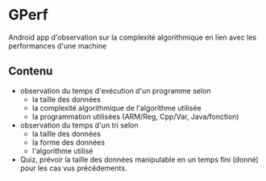# GPerf

Android app d'observation sur la complexité algorithmique en lien avec les performances d'une machine

## Contenu

- observation du temps d'exécution d'un programme selon
  - la taille des données
  - la complexité algorithmique de l'algorithme utilisée
  - la programmation utilisées (ARM/Reg, Cpp/Var, Java/fonction)
- observation du temps d'un tri selon 
  - la taille des données
  - la forme des données
  - l'algorithme utilisé
- Quiz, prévoir la taille des données manipulable en un temps fini (donné) pour les cas vus précédements.
